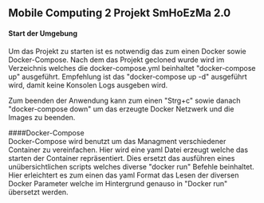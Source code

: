 ## Mobile Computing 2 Projekt SmHoEzMa 2.0
#### Start der Umgebung 
Um das Projekt zu starten ist es notwendig das zum einen Docker sowie Docker-Compose. 
Nach dem das Projekt gecloned wurde wird im Verzeichnis welches die docker-compose.yml beinhaltet "docker-compose up"
ausgeführt. Empfehlung ist das "docker-compose up -d" ausgeführt wird, damit keine Konsolen Logs ausgeben wird.


Zum beenden der Anwendung kann zum einen "Strg+c" sowie danach "docker-compose down" um das erzeugte Docker Netzwerk und die Images zu beenden. 

####Docker-Compose  
Docker-Compose wird benutzt um das Managment verschiedener Container zu vereinfachen. Hier wird eine yaml Datei erzeugt welche das starten der Container repräsentiert. 
Dies ersetzt das ausführen eines unübersichtlichen scripts welches diverse "docker run" Befehle beinhaltet. 
Hier erleichtert es zum einen das yaml Format das Lesen der diversen Docker Parameter welche im Hintergrund genauso in "Docker run" übersetzt werden.
